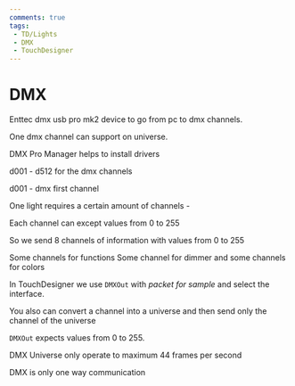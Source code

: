 ```yaml
---
comments: true
tags:
 - TD/Lights
 - DMX
 - TouchDesigner
---
```

# DMX

Enttec dmx usb pro mk2 device to go from pc to dmx channels.

One dmx channel can support on universe. 

DMX Pro Manager helps to install drivers 

d001 - d512 for the dmx channels

d001 - dmx first channel

One light requires a certain amount of channels - 

Each channel can except values from 0 to 255

So we send 8 channels of information with values from 0 to 255

Some channels for functions
Some channel for dimmer
and some channels for colors

In TouchDesigner we use `DMXOut` with *packet for sample* and select the interface.

You also can convert a channel into a universe and then send only the channel of the universe 

`DMXOut` expects values from 0 to 255. 

DMX Universe only operate to maximum 44 frames per second

DMX is only one way communication